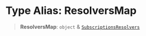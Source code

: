 # Type Alias: ResolversMap

> **ResolversMap**: `object` & [`SubscriptionsResolvers`](SubscriptionsResolvers.md)
